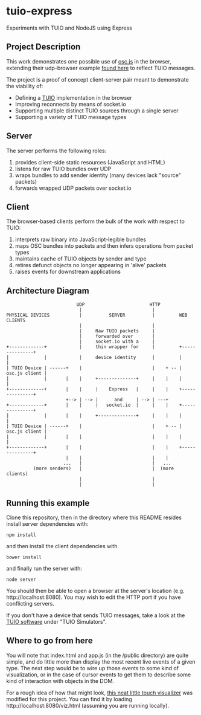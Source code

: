 # tuio-express
Experiments with TUIO and NodeJS using Express

## Project Description
This work demonstrates one possible use of [osc.js](https://github.com/colinbdclark/osc.js) in the browser, extending their udp-browser example [found here](https://github.com/colinbdclark/osc.js-examples) to reflect TUIO messages.

The project is a proof of concept client-server pair meant to demonstrate the viability of:

* Defining a [TUIO](http://www.tuio.org) implementation in the browser
* Improving reconnects by means of socket.io
* Supporting multiple distinct TUIO sources through a single server
* Supporting a variety of TUIO message types

## Server
The server performs the following roles:

1. provides client-side static resources (JavaScript and HTML)
2. listens for raw TUIO bundles over UDP
3. wraps bundles to add sender identity (many devices lack "source" packets)
4. forwards wrapped UDP packets over socket.io

## Client
The browser-based clients perform the bulk of the work with respect to TUIO:

1. interprets raw binary into JavaScript-legible bundles
2. maps OSC bundles into packets and then infers operations from packet types
3. maintains cache of TUIO objects by sender and type
4. retires defunct objects no longer appearing in 'alive' packets
5. raises events for downstream applications

## Architecture Diagram

                              UDP                        HTTP
                               |                          |  
    PHYSICAL DEVICES           |          SERVER          |         WEB CLIENTS
                               |                          | 
                               |     Raw TUIO packets     | 
                               |     forwarded over       | 
                               |     socket.io with a     | 
    +-------------+            |     thin wrapper for     |         +---------------+
    |             |            |     device identity      |         |               |
    | TUIO Device | ------+    |                          |    + -- | osc.js client |
    |             |       |    |     +--------------+     |    |    |               |
    +-------------+       |    |     |    Express   |     |    |    +---------------+
                          +--> | --> |      and     | --> | ---+
    +-------------+       |    |     |   socket.io  |     |    |    +---------------+
    |             |       |    |     +--------------+     |    |    |               |
    | TUIO Device | ------+    |                          |    + -- | osc.js client |
    |             |       |    |                          |    |    |               |
    +-------------+       |    |                          |    |    +---------------+
                          |    |                          |    |
                         ...   |                          |   ...
              (more senders)   |                          |  (more clients)
                               |                          |
                               |                          |


## Running this example

Clone this repository, then in the directory where this README resides install server dependencies with:

    npm install

and then install the client dependencies with

    bower install

and finally run the server with:

    node server

You should then be able to open a browser at the server's location (e.g. http://localhost:8080). You may wish to edit the HTTP port if you have conflicting servers.

If you don't have a device that sends TUIO messages, take a look at the [TUIO software](http://www.tuio.org/?software) under
"TUIO Simulators".

## Where to go from here

You will note that index.html and app.js (in the /public directory) are quite simple, and do little more than
display the most recent live events of a given type. The next step would be to wire up those events to some kind
of visualization, or in the case of cursor events to get them to describe some kind of interaction with objects in the DOM.

For a rough idea of how that might look, [this neat little touch visualizer](https://github.com/borismus/MagicTouch/blob/master/samples/tracker.html) was modified for this project. You can find it by loading http://localhost:8080/viz.html (assuming you are running locally). 

